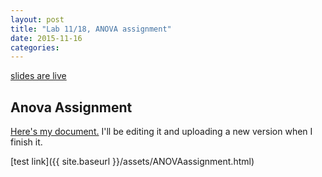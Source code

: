 ```yaml
---
layout: post
title: "Lab 11/18, ANOVA assignment"
date: 2015-11-16
categories:
---
```


[slides are live](https://docs.google.com/presentation/d/1zQ5Pq2qrq0FUOD9bE4OZNSCkvQ51Wy38pQaRIyrYUhU/edit?usp=sharing)


## Anova Assignment

[Here's my document.](https://drive.google.com/file/d/0Bxn_LX4s5eomYk1pSlZSNVJvWnc/view?usp=sharing) I'll be editing it and uploading a new version when I finish it.

[test link]({{ site.baseurl }}/assets/ANOVAassignment.html)
